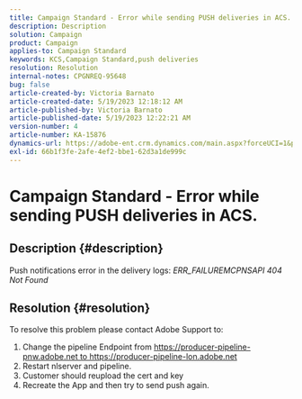 ```yaml
---
title: Campaign Standard - Error while sending PUSH deliveries in ACS.
description: Description
solution: Campaign
product: Campaign
applies-to: Campaign Standard
keywords: KCS,Campaign Standard,push deliveries
resolution: Resolution
internal-notes: CPGNREQ-95648
bug: false
article-created-by: Victoria Barnato
article-created-date: 5/19/2023 12:18:12 AM
article-published-by: Victoria Barnato
article-published-date: 5/19/2023 12:22:21 AM
version-number: 4
article-number: KA-15876
dynamics-url: https://adobe-ent.crm.dynamics.com/main.aspx?forceUCI=1&pagetype=entityrecord&etn=knowledgearticle&id=96512a9e-daf5-ed11-8848-6045bd006268
exl-id: 66b1f3fe-2afe-4ef2-bbe1-62d3a1de999c
---
```

# Campaign Standard - Error while sending PUSH deliveries in ACS.

## Description {#description}


Push notifications error in the delivery logs: *ERR_FAILUREMCPNSAPI 404 Not Found*


## Resolution {#resolution}


To resolve this problem please contact Adobe Support to:

1. Change the pipeline Endpoint from https://producer-pipeline-pnw.adobe.net to https://producer-pipeline-lon.adobe.net
2. Restart nlserver and pipeline.
3. Customer should reupload the cert and key
4. Recreate the App and then try to send push again.
